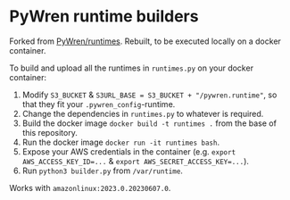 # PyWren runtime builders

Forked from [PyWren/runtimes](https://github.com/pywren/runtimes).
Rebuilt, to be executed locally on a docker container.

To build and upload all the runtimes in `runtimes.py` on your docker container:

1. Modify `S3_BUCKET` & `S3URL_BASE = S3_BUCKET + "/pywren.runtime"`, so that they fit your `.pywren_config`-runtime.
2. Change the dependencies in `runtimes.py` to whatever is required.
3. Build the docker image `docker build -t runtimes .` from the base of this repository.
4. Run the docker image `docker run -it runtimes bash`.
5. Expose your AWS credentials in the container (e.g. `export AWS_ACCESS_KEY_ID=...` & `export AWS_SECRET_ACCESS_KEY=...`).
6. Run `python3 builder.py` from `/var/runtime`.

Works with `amazonlinux:2023.0.20230607.0`.

